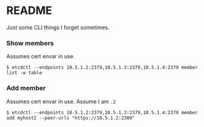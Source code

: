 # README

Just some CLI things I forget sometimes.

### Show members

Assumes cert envar in use.

```
$ etcdctl --endpoints 10.5.1.2:2379,10.5.1.3:2379,10.5.1.4:2379 member list -w table
```

### Add member

Assumes cert envar in use. Assume I am `.2`

```
$ etcdctl --endpoints 10.5.1.2:2379,10.5.1.3:2379,10.5.1.4:2379 member add myhost2 --peer-urls "https://10.5.1.2:2380"
```

